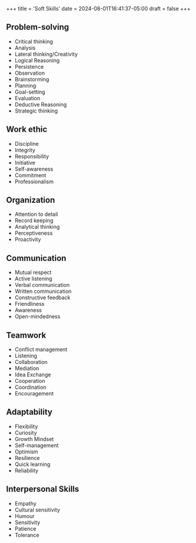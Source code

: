 +++
title = 'Soft Skills'
date = 2024-08-01T16:41:37-05:00
draft = false
+++

## Problem-solving
- Critical thinking
- Analysis
- Lateral thinking/Creativity
- Logical Reasoning
- Persistence
- Observation
- Brainstorming
- Planning
- Goal-setting
- Evaluation
- Deductive Reasoning
- Strategic thinking

## Work ethic
- Discipline
- Integrity
- Responsibility
- Initiative
- Self-awareness
- Commitment
- Professionalism

## Organization
- Attention to detail
- Record keeping
- Analytical thinking
- Perceptiveness
- Proactivity

## Communication
- Mutual respect
- Active listening
- Verbal communication
- Written communication
- Constructive feedback
- Friendliness
- Awareness
- Open-mindedness

## Teamwork
- Conflict management
- Listening
- Collaboration
- Mediation
- Idea Exchange
- Cooperation
- Coordination
- Encouragement

## Adaptability
- Flexibility
- Curiosity
- Growth Mindset
- Self-management
- Optimism
- Resilience
- Quick learning
- Reliability

## Interpersonal Skills
- Empathy
- Cultural sensitivity
- Humour
- Sensitivity
- Patience
- Tolerance